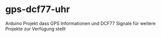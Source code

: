 # gps-dcf77-uhr
Arduino Projekt dass GPS Informationen und DCF77 Signale für weitere Projekte zur Verfügung stellt
